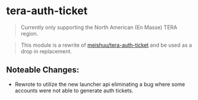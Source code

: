 # tera-auth-ticket
> Currently only supporting the North American (En Masse) TERA region.

> This module is a rewrite of [meishuu/tera-auth-ticket](https://github.com/meishuu/tera-auth-ticket) and be used as a drop in replacement.

## Noteable Changes:

- Rewrote to utilize the new launcher api eliminating a bug where some accounts were not able to generate auth tickets.